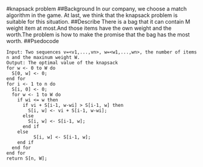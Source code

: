 #knapsack problem
##Background
    In our company, we choose a match algorithm in the game. At last, we think that the knapsack problem is suitable for this situation.
##Describe
    There is a bag that it can contain M weight item at most.And those items have the own weight and the worth.The problem is how to make the promise that the bag has the most worth.
##Psedocode
```
Input: Two sequences v=<v1,...,vn>, w=<w1,...,wn>, the number of items n and the maxinum weight W.
Output: The optimal value of the knapsack
for w <- 0 to W do
  S[0, w] <- 0;
end for
for i <- 1 to n do
  S[i, 0] <- 0;
  for w <- 1 to W do
    if wi <= w then
      if vi + S[i-1, w-wi] > S[i-1, w] then
        S[i, w] <- vi + S[i-1, w-wi];
      else
        S[i, w] <- S[i-1, w];
      end if
    else
 		  S[i, w] <- S[i-1, w];
    end if
  end for
end for
return S[n, W];
```
